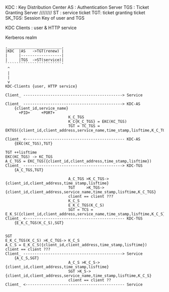KDC : Key Distribution Center
AS  : Authentication Server
TGS : Ticket Granting Server
////////
ST : service ticket
TGT: ticket granting ticket
SK_TGS: Session Key of user and TGS

KDC Clients : user & HTTP service

Kerberos realm
```
,________________________,
|KDC  |AS   ->TGT(renew) |
|     |------------------|
|     |TGS  ->ST(service)|
`````````````````````````'
 ^
 |
 |
 v
KDC-Clients {user, HTTP service}
```

```
Client_ --------------------------------------------> Service

Client_ --------------------------------------------> KDC-AS
	{client_id,service_name}
	  +PID+     +PORT+
							K_C_TGS
							K_C{K_C_TGS} = EKC(KC_TGS)
							TGT = TC_TGS = EKTGS({client_id,client_address,service_name,time_stamp,lisftime,K_C_TGS})

Client_ <-------------------------------------------- KDC-AS
	{EKC(KC_TGS),TGT}

TGT ++lisftime
EKC(KC_TGS) -> KC_TGS
A_C_TGS = EKC_TGS({client_id,client_address,time_stamp,lisftime})
Client_ --------------------------------------------> KDC-TGS
	{A_C_TGS,TGT}

							A_C_TGS	>K_C_TGS-> {client_id,client_address,time_stamp,lisftime}
							TGT 	>K_TGS->   {client_id,client_address,service_name,time_stamp,lisftime,K_C_TGS}
							client == client ???
							K_C_S
							E_K_C_TGS(K_C_S)
							SGT = TCS = E_K_S({client_id,client_address,service_name,time_stamp,lisftime,K_C_S})
Client_ <-------------------------------------------- KDC-TGS
	{E_K_C_TGS(K_C_S),SGT}


SGT
E_K_C_TGS(K_C_S) >K_C_TGS-> K_C_S
A_C_S = E_K_C_S({client_id,client_address,time_stamp,lisftime})
client == client ???
Client_ --------------------------------------------> Service
	{A_C_S,SGT}
							A_C_S >K_C_S-> {client_id,client_address,time_stamp,lisftime}
							SGT >K_S-> {client_id,client_address,service_name,time_stamp,lisftime,K_C_S}
							client == client ??
Client_ <-------------------------------------------- Service
```
